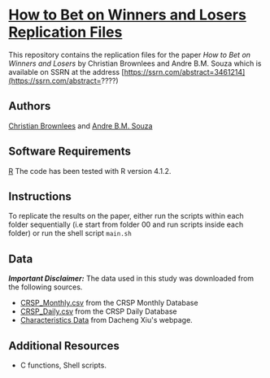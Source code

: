 
# [How to Bet on Winners and Losers Replication Files](https://ssrn.com/abstract=????)

This repository contains the replication files for the paper <i>How to Bet on Winners and Losers</i>
by Christian Brownlees and Andre B.M. Souza which is available on SSRN at the address
[https://ssrn.com/abstract=3461214](https://ssrn.com/abstract=????)

## Authors 
 [Christian Brownlees](http://www.econ.upf.edu/~cbrownlees/) and [Andre B.M. Souza](http://www.andrebmsouza.com)

## Software Requirements

[R](https://cran.r-project.org/) The code has been tested with R version 4.1.2.

## Instructions

To replicate the results on the paper, either run the scripts within each folder sequentially (i.e start from folder 00 and run scripts inside each folder) or run the shell script `main.sh`


## Data

***Important Disclaimer:*** The data used in this study was downloaded from the following sources.

 - [CRSP_Monthly.csv](https://wrds-www.wharton.upenn.edu/pages/about/data-vendors/center-for-research-in-security-prices-crsp/) from the CRSP Monthly Database
 - [CRSP_Daily.csv](https://wrds-www.wharton.upenn.edu/pages/about/data-vendors/center-for-research-in-security-prices-crsp/) from the CRSP Daily Database
 - [Characteristics Data](https://dachxiu.chicagobooth.edu/download/datashare.zip](https://dachxiu.chicagobooth.edu/download/datashare.zip)) from Dacheng Xiu's webpage.

## Additional Resources
 - C functions, Shell scripts.
 
